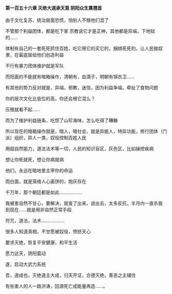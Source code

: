#### 第一百五十六章 灭绝大道承天意 阴阳众生禀翘首


由于文化复苏，统治层面恐慌，怕别人不根他们混了

不管那个利益团体，都是吃下家
宗教说它才是正神，其他都是异端，下地狱的……

体制有自己的一套死死抓住百姓，吃它用它的买它的，捆绑死死的，让人民做奴隶，在最底层给他们创造利益

不行有暴力团体维护就是军队

而阳面的不能就有暗箱操作，清朝有，血滴子，明朝有锦衣卫……

有其他的势力反对就是，异端，邪教，迷信，因为利益争端，牵扯了食物问题

你的层次文化比低位的高，你还会根它混么？

压根就看不起……

而为了维护利益链条，吃惯了山珍海味，怎么吃得了糟糠

所以现在的暗箱操作就是，暗人，暗社会，就是异能人，特异功能，修行团体（门派）组织，异人一类，奴役控制百姓人民

用超自然能力，道法法术等一切，人民的知识盲区，灰色区，比如操控疾病

想让你死就死，想让你病就病

他们，永远在暗地里主宰你的命运

而白面，就是笼络人心画饼的，炮灰存在

千万年，那个朝廷都是如此………………

我被害自然不甘心，要解决，就查了出来，说出去，太多反抗，半月内一直杀我
到现在……就是用非自然正常手段

符咒，道法，法术………………

很多人知道真相，不甘愿被奴役，愤怒天心

要求灭绝，恢复平安健康，和平生活

愿力达天，阴阳震动

遂，启动大武力系统

吾，道成也，灭绝道主大成，归天开证，合德灭绝，善恶之主辅住

有些害人的人一路洪涛，回源死亡成能量再造……。


